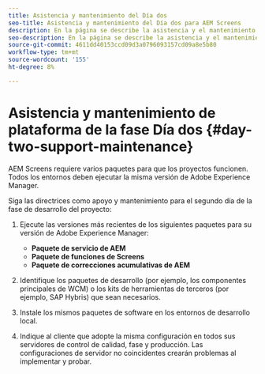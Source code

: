```yaml
---
title: Asistencia y mantenimiento del Día dos
seo-title: Asistencia y mantenimiento del Día dos para AEM Screens
description: En la página se describe la asistencia y el mantenimiento del día dos
seo-description: En la página se describe la asistencia y el mantenimiento del día dos
source-git-commit: 4611dd40153ccd09d3a0796093157cd09a8e5b80
workflow-type: tm+mt
source-wordcount: '155'
ht-degree: 8%

---
```



# Asistencia y mantenimiento de plataforma de la fase Día dos {#day-two-support-maintenance}

AEM Screens requiere varios paquetes para que los proyectos funcionen. Todos los entornos deben ejecutar la misma versión de Adobe Experience Manager.

Siga las directrices como apoyo y mantenimiento para el segundo día de la fase de desarrollo del proyecto:

1. Ejecute las versiones más recientes de los siguientes paquetes para su versión de Adobe Experience Manager:

   * **Paquete de servicio de AEM**
   * **Paquete de funciones de Screens**
   * **Paquete de correcciones acumulativas de AEM**

1. Identifique los paquetes de desarrollo (por ejemplo, los componentes principales de WCM) o los kits de herramientas de terceros (por ejemplo, SAP Hybris) que sean necesarios.

1. Instale los mismos paquetes de software en los entornos de desarrollo local.

1. Indique al cliente que adopte la misma configuración en todos sus servidores de control de calidad, fase y producción. Las configuraciones de servidor no coincidentes crearán problemas al implementar y probar.
